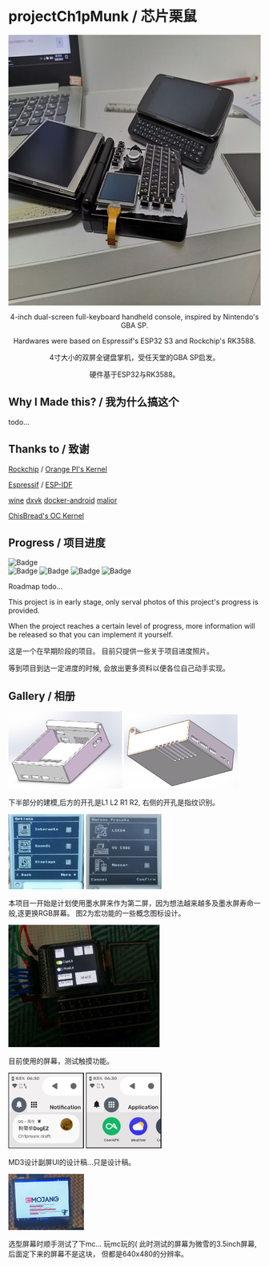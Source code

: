 # projectCh1pMunk / 芯片栗鼠 #
<div align="center">
  
  <img src="https://github.com/DdogezD/projectCh1pMunk/blob/main/Photos/ch1pmunk.jpg" width = "720" height = "540" alt="Ch1pmunk" align=center />
  
  4-inch dual-screen full-keyboard handheld console, inspired by Nintendo's GBA SP.

  Hardwares were based on Espressif's ESP32 S3 and Rockchip's RK3588.

  4寸大小的双屏全键盘掌机，受任天堂的GBA SP启发。

  硬件基于ESP32与RK3588。
</div>

## Why I Made this? / 我为什么搞这个 ##

todo...

## Thanks to / 致谢 ##
[Rockchip](https://github.com/rockchip-linux) / [Orange PI's Kernel](https://github.com/orangepi-xunlong/linux-orangepi)

[Espressif](https://github.com/espressif) / [ESP-IDF](https://github.com/espressif/esp-idf)

[wine](https://www.winehq.org)
[dxvk](https://github.com/doitsujin/dxvk)
[docker-android](https://github.com/budtmo/docker-android)
[malior](https://github.com/ChisBread/malior)

[ChisBread's OC Kernel](https://github.com/ChisBread/linux-orangepi)

## Progress / 项目进度 ## 
 ![Badge](https://img.shields.io/badge/Overall-20%25-red)  
 ![Badge](https://img.shields.io/badge/PCB_Design-5%25-blue) ![Badge](https://img.shields.io/badge/Program-15%25-blue) ![Badge](https://img.shields.io/badge/3D_Modeling-30%25-blue) ![Badge](https://img.shields.io/badge/Others-10%25-blue) 

 Roadmap todo...

This project is in early stage, only serval photos of this project's progress is provided.

When the project reaches a certain level of progress, more information will be released so that you can implement it yourself.

这是一个在早期阶段的项目。 目前只提供一些关于项目进度照片。

等到项目到达一定进度的时候, 会放出更多资料以便各位自己动手实现。

## Gallery / 相册 ##

<img src="https://github.com/DdogezD/projectCh1pMunk/blob/main/Photos/3dmodel1.png" width = "45%" alt="3dmodel" /> <img src="https://github.com/DdogezD/projectCh1pMunk/blob/main/Photos/3dmodel2.png" width = "45%" alt="3dmodel" />

下半部分的建模,后方的开孔是L1 L2 R1 R2, 右侧的开孔是指纹识别。

<img src="https://github.com/DdogezD/projectCh1pMunk/blob/main/Photos/2ndscreen-screen-ink.jpg" width = "30%" alt="e-ink_display" /> <img src="https://github.com/DdogezD/projectCh1pMunk/blob/main/Photos/marcos_concept.jpg" width = "30%" alt="e-ink_display" />

本项目一开始是计划使用墨水屏来作为第二屏，因为想法越来越多及墨水屏寿命一般,逐更换RGB屏幕。
图2为宏功能的一些概念图标设计。

<img src="https://github.com/DdogezD/projectCh1pMunk/blob/main/Photos/2ndscreen-screen-RGB.jpg" width = "60%" alt="rgb_display" />

目前使用的屏幕，测试触摸功能。

<img src="https://github.com/DdogezD/projectCh1pMunk/blob/main/Photos/2ndscreen-concept-screen-notifcation.png" width = "30%" alt="notification" /> <img src="https://github.com/DdogezD/projectCh1pMunk/blob/main/Photos/2ndscreen-concept-screen-app.png" width = "30%" alt="application" />

MD3设计副屏UI的设计稿...只是设计稿。

<img src="https://github.com/DdogezD/projectCh1pMunk/blob/main/Photos/screentest_mc.jpg" width = "30%" alt="screen_minecraft" />

选型屏幕时顺手测试了下mc... 玩mc玩的(
此时测试的屏幕为微雪的3.5inch屏幕,后面定下来的屏幕不是这块，
但都是640x480的分辨率。
